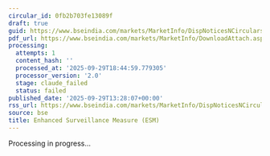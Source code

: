 ```yaml
---
circular_id: 0fb2b703fe13089f
draft: true
guid: https://www.bseindia.com/markets/MarketInfo/DispNoticesNCirculars.aspx?Noticeid={F68EF619-C268-4A1F-89B6-4F48EA7B039C}&noticeno=20250929-67&dt=09/29/2025&icount=67&totcount=87&flag=0
pdf_url: https://www.bseindia.com/markets/MarketInfo/DownloadAttach.aspx?id=20250929-67&attachedId=50e2fa40-8e3f-49b2-b958-538baf6d3410
processing:
  attempts: 1
  content_hash: ''
  processed_at: '2025-09-29T18:44:59.779305'
  processor_version: '2.0'
  stage: claude_failed
  status: failed
published_date: '2025-09-29T13:28:07+00:00'
rss_url: https://www.bseindia.com/markets/MarketInfo/DispNoticesNCirculars.aspx?Noticeid={F68EF619-C268-4A1F-89B6-4F48EA7B039C}&noticeno=20250929-67&dt=09/29/2025&icount=67&totcount=87&flag=0
source: bse
title: Enhanced Surveillance Measure (ESM)
---
```


Processing in progress...